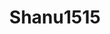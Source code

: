 ---
title: Shanu1515
github: https://github.com/Shanu1515
mode: dark
transition: 1s
score: 51.1
archetype:
- GIF
---